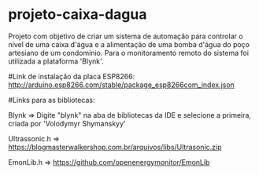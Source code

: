 # projeto-caixa-dagua
Projeto com objetivo de criar um sistema de automação para controlar o nível de uma caixa d'água e a alimentação de uma bomba d'água do poço artesiano de um condomínio. Para o monitoramento remoto do sistema foi utilizada a plataforma 'Blynk'.

#Link de instalação da placa ESP8266:
  http://arduino.esp8266.com/stable/package_esp8266com_index.json

#Links para as bibliotecas: 

  Blynk => Digite "blynk" na aba de bibliotecas da IDE e selecione a primeira, criada por 'Volodymyr Shymanskyy'

  Ultrassonic.h => https://blogmasterwalkershop.com.br/arquivos/libs/Ultrasonic.zip

  EmonLib.h => https://github.com/openenergymonitor/EmonLib  
